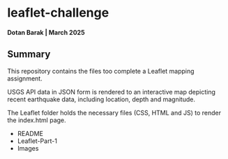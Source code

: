 # leaflet-challenge

#### Dotan Barak | March 2025

## Summary

This repository contains the files too complete a Leaflet mapping assignment.

USGS API data in JSON form is rendered to an interactive map depicting recent earthquake data, including location, depth and magnitude.

The Leaflet folder holds the necessary files (CSS, HTML and JS) to render the index.html page.

* README
* Leaflet-Part-1
* Images
